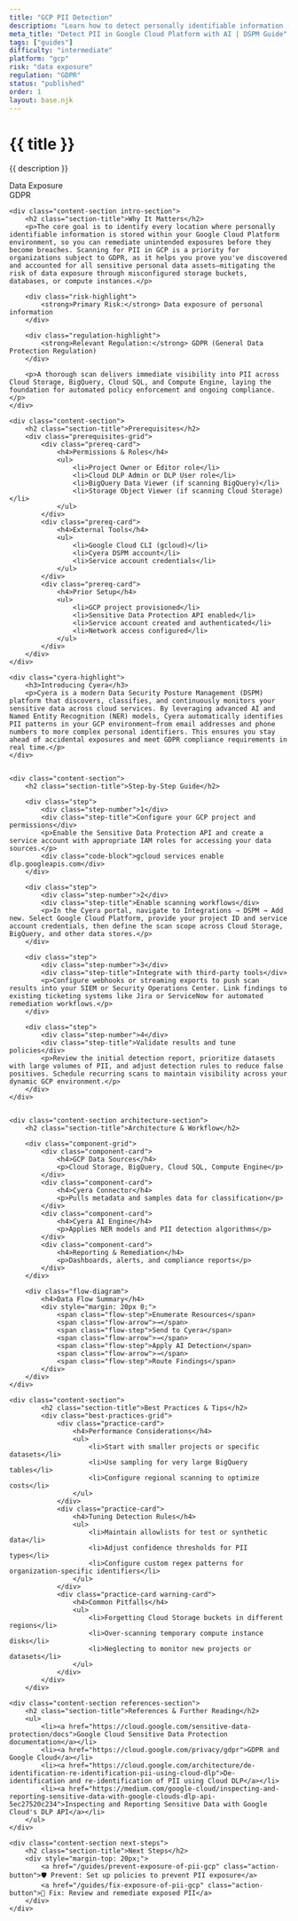 ```yaml
---
title: "GCP PII Detection"
description: "Learn how to detect personally identifiable information (PII) in Google Cloud Platform environments. Follow step-by-step guidance for GDPR compliance."
meta_title: "Detect PII in Google Cloud Platform with AI | DSPM Guide"
tags: ["guides"]
difficulty: "intermediate"
platform: "gcp"
risk: "data exposure"
regulation: "GDPR"
status: "published"
order: 1
layout: base.njk
---
```


<div class="container">
    <div class="header">
        <h1>{{ title }}</h1>
        <p>{{ description }}</p>
        <div class="badge">Data Exposure</div>
        <div class="badge regulation">GDPR</div>
    </div>

    <div class="content-section intro-section">
        <h2 class="section-title">Why It Matters</h2>
        <p>The core goal is to identify every location where personally identifiable information is stored within your Google Cloud Platform environment, so you can remediate unintended exposures before they become breaches. Scanning for PII in GCP is a priority for organizations subject to GDPR, as it helps you prove you've discovered and accounted for all sensitive personal data assets—mitigating the risk of data exposure through misconfigured storage buckets, databases, or compute instances.</p>
        
        <div class="risk-highlight">
            <strong>Primary Risk:</strong> Data exposure of personal information
        </div>
        
        <div class="regulation-highlight">
            <strong>Relevant Regulation:</strong> GDPR (General Data Protection Regulation)
        </div>
        
        <p>A thorough scan delivers immediate visibility into PII across Cloud Storage, BigQuery, Cloud SQL, and Compute Engine, laying the foundation for automated policy enforcement and ongoing compliance.</p>
    </div>

    <div class="content-section">
        <h2 class="section-title">Prerequisites</h2>
        <div class="prerequisites-grid">
            <div class="prereq-card">
                <h4>Permissions & Roles</h4>
                <ul>
                    <li>Project Owner or Editor role</li>
                    <li>Cloud DLP Admin or DLP User role</li>
                    <li>BigQuery Data Viewer (if scanning BigQuery)</li>
                    <li>Storage Object Viewer (if scanning Cloud Storage)</li>
                </ul>
            </div>
            <div class="prereq-card">
                <h4>External Tools</h4>
                <ul>
                    <li>Google Cloud CLI (gcloud)</li>
                    <li>Cyera DSPM account</li>
                    <li>Service account credentials</li>
                </ul>
            </div>
            <div class="prereq-card">
                <h4>Prior Setup</h4>
                <ul>
                    <li>GCP project provisioned</li>
                    <li>Sensitive Data Protection API enabled</li>
                    <li>Service account created and authenticated</li>
                    <li>Network access configured</li>
                </ul>
            </div>
        </div>
    </div>
	
    <div class="cyera-highlight">
        <h3>Introducing Cyera</h3>
        <p>Cyera is a modern Data Security Posture Management (DSPM) platform that discovers, classifies, and continuously monitors your sensitive data across cloud services. By leveraging advanced AI and Named Entity Recognition (NER) models, Cyera automatically identifies PII patterns in your GCP environment—from email addresses and phone numbers to more complex personal identifiers. This ensures you stay ahead of accidental exposures and meet GDPR compliance requirements in real time.</p>
    </div>
	

    <div class="content-section">
        <h2 class="section-title">Step-by-Step Guide</h2>
        
        <div class="step">
            <div class="step-number">1</div>
            <div class="step-title">Configure your GCP project and permissions</div>
            <p>Enable the Sensitive Data Protection API and create a service account with appropriate IAM roles for accessing your data sources.</p>
            <div class="code-block">gcloud services enable dlp.googleapis.com</div>
        </div>

        <div class="step">
            <div class="step-number">2</div>
            <div class="step-title">Enable scanning workflows</div>
            <p>In the Cyera portal, navigate to Integrations → DSPM → Add new. Select Google Cloud Platform, provide your project ID and service account credentials, then define the scan scope across Cloud Storage, BigQuery, and other data stores.</p>
        </div>

        <div class="step">
            <div class="step-number">3</div>
            <div class="step-title">Integrate with third-party tools</div>
            <p>Configure webhooks or streaming exports to push scan results into your SIEM or Security Operations Center. Link findings to existing ticketing systems like Jira or ServiceNow for automated remediation workflows.</p>
        </div>

        <div class="step">
            <div class="step-number">4</div>
            <div class="step-title">Validate results and tune policies</div>
            <p>Review the initial detection report, prioritize datasets with large volumes of PII, and adjust detection rules to reduce false positives. Schedule recurring scans to maintain visibility across your dynamic GCP environment.</p>
        </div>
    </div>


    <div class="content-section architecture-section">
        <h2 class="section-title">Architecture & Workflow</h2>
        
        <div class="component-grid">
            <div class="component-card">
                <h4>GCP Data Sources</h4>
                <p>Cloud Storage, BigQuery, Cloud SQL, Compute Engine</p>
            </div>
            <div class="component-card">
                <h4>Cyera Connector</h4>
                <p>Pulls metadata and samples data for classification</p>
            </div>
            <div class="component-card">
                <h4>Cyera AI Engine</h4>
                <p>Applies NER models and PII detection algorithms</p>
            </div>
            <div class="component-card">
                <h4>Reporting & Remediation</h4>
                <p>Dashboards, alerts, and compliance reports</p>
            </div>
        </div>

        <div class="flow-diagram">
            <h4>Data Flow Summary</h4>
            <div style="margin: 20px 0;">
                <span class="flow-step">Enumerate Resources</span>
                <span class="flow-arrow">→</span>
                <span class="flow-step">Send to Cyera</span>
                <span class="flow-arrow">→</span>
                <span class="flow-step">Apply AI Detection</span>
                <span class="flow-arrow">→</span>
                <span class="flow-step">Route Findings</span>
            </div>
        </div>
    </div>

	<div class="content-section">
	        <h2 class="section-title">Best Practices & Tips</h2>
	        <div class="best-practices-grid">
	            <div class="practice-card">
	                <h4>Performance Considerations</h4>
	                <ul>
	                    <li>Start with smaller projects or specific datasets</li>
	                    <li>Use sampling for very large BigQuery tables</li>
	                    <li>Configure regional scanning to optimize costs</li>
	                </ul>
	            </div>
	            <div class="practice-card">
	                <h4>Tuning Detection Rules</h4>
	                <ul>
	                    <li>Maintain allowlists for test or synthetic data</li>
	                    <li>Adjust confidence thresholds for PII types</li>
	                    <li>Configure custom regex patterns for organization-specific identifiers</li>
	                </ul>
	            </div>
	            <div class="practice-card warning-card">
	                <h4>Common Pitfalls</h4>
	                <ul>
	                    <li>Forgetting Cloud Storage buckets in different regions</li>
	                    <li>Over-scanning temporary compute instance disks</li>
	                    <li>Neglecting to monitor new projects or datasets</li>
	                </ul>
	            </div>
	        </div>
	    </div>

    <div class="content-section references-section">
        <h2 class="section-title">References & Further Reading</h2>
        <ul>
            <li><a href="https://cloud.google.com/sensitive-data-protection/docs">Google Cloud Sensitive Data Protection documentation</a></li>
            <li><a href="https://cloud.google.com/privacy/gdpr">GDPR and Google Cloud</a></li>
            <li><a href="https://cloud.google.com/architecture/de-identification-re-identification-pii-using-cloud-dlp">De-identification and re-identification of PII using Cloud DLP</a></li>
            <li><a href="https://medium.com/google-cloud/inspecting-and-reporting-sensitive-data-with-google-clouds-dlp-api-5ec27520c234">Inspecting and Reporting Sensitive Data with Google Cloud's DLP API</a></li>
        </ul>
    </div>

    <div class="content-section next-steps">
        <h2 class="section-title">Next Steps</h2>
        <div style="margin-top: 20px;">
            <a href="/guides/prevent-exposure-of-pii-gcp" class="action-button">🛡️ Prevent: Set up policies to prevent PII exposure</a>
            <a href="/guides/fix-exposure-of-pii-gcp" class="action-button">🔧 Fix: Review and remediate exposed PII</a>
        </div>
    </div>
</div>